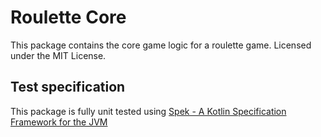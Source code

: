 # Roulette Core
This package contains the core game logic for a roulette game. Licensed under the MIT License.

## Test specification
This package is fully unit tested using [Spek - A Kotlin Specification Framework for the JVM](http://spekframework.org/)
